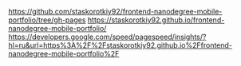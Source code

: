 https://github.com/staskorotkiy92/frontend-nanodegree-mobile-portfolio/tree/gh-pages
https://staskorotkiy92.github.io/frontend-nanodegree-mobile-portfolio/
https://developers.google.com/speed/pagespeed/insights/?hl=ru&url=https%3A%2F%2Fstaskorotkiy92.github.io%2Ffrontend-nanodegree-mobile-portfolio%2F